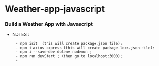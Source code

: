 # Weather-app-javascript
### Build a Weather App with Javascript

* NOTES :
```
     - npm init  (this will create package.json file);
     - npm i axios express (this will create package-lock.json file);
     - npm i --save-dev dotenv nodemon ;
     - npm run devStart ; (then go to localhost:3000);
     - 
```
